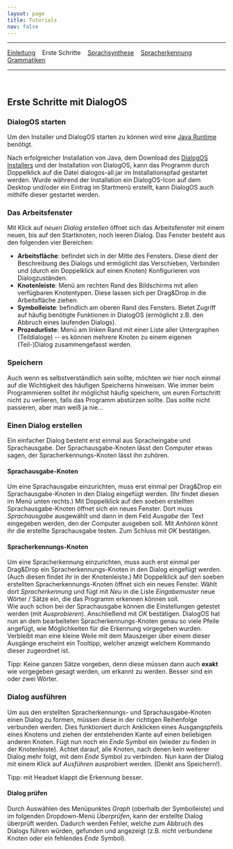 ```yaml
---
layout: page
title: Tutorials
nav: false
---
```


---
[Einleitung](/tutorials.html) &nbsp;&nbsp; Erste Schritte &nbsp;&nbsp; [Sprachsynthese](sprachsynthese.html) &nbsp;&nbsp; [Spracherkennung](spracherkennung.html) &nbsp;&nbsp; [Grammatiken](grammatiken.html) &nbsp;&nbsp;

---
&nbsp;
## Erste Schritte mit DialogOS

###  DialogOS starten

Um den Installer und DialogOS starten zu können wird eine [Java Runtime](https://java.com/de/download/) benötigt. 

Nach erfolgreicher Installation von Java, dem Download des [DialogOS Installers](/download.html) 
und der Installation von DialogOS, kann das Programm durch Doppelklick auf die Datei dialogos-all.jar
im Installationspfad gestartet werden.
Wurde während der Installation ein DialogOS-Icon auf dem Desktop und/oder ein Eintrag im Startmenü erstellt, kann DialogOS auch 
mithilfe dieser gestartet werden.


### Das Arbeitsfenster
Mit Klick auf *neuen Dialog erstellen* öffnet sich das Arbeitsfenster mit einem neuen, bis auf den Startknoten, noch leeren Dialog. Das Fenster besteht aus den folgenden vier Bereichen:
- **Arbeitsfläche**: befindet sich in der Mitte des Fensters. Diese dient der Beschreibung des Dialogs und ermöglicht das Verschieben, Verbinden und (durch ein Doppelklick auf einen Knoten) Konfigurieren von Dialogzuständen. 
- **Knotenleiste**: Menü am rechten Rand des Bildschirms mit allen verfügbaren Knotentypen. Diese lassen sich per Drag&Drop in die Arbeitsfläche ziehen.
- **Symbolleiste**: befindlich am oberen Rand des Fensters. Bietet Zugriff auf häufig benötigte Funktionen in DialogOS (ermöglicht z.B. den Abbruch eines laufenden Dialogs).
- **Prozedurliste**: Menü am linken Rand mit einer Liste aller Untergraphen (Teildialoge) -- es können mehrere Knoten zu einem eigenen (Teil-)Dialog zusammengefasst werden. 

### Speichern
Auch wenn es selbstverständlich sein sollte, möchten wir hier noch einmal auf die Wichtigkeit des häufigen Speicherns hinweisen. Wie immer beim Programmieren solltet ihr möglichst häufig speichern, um euren Fortschritt nicht zu verlieren, falls das Programm abstürzen sollte. Das sollte nicht passieren, aber man weiß ja nie...

### Einen Dialog erstellen
Ein einfacher Dialog besteht erst einmal aus Spracheingabe und Sprachausgabe. Der Sprachausgabe-Knoten lässt den Computer etwas sagen, der Spracherkennungs-Knoten lässt ihn zuhören.

#### Sprachausgabe-Knoten
Um eine Sprachausgabe einzurichten, muss erst einmal per Drag&Drop ein Sprachausgabe-Knoten in den Dialog eingefügt werden. (Ihr findet diesen im Menü unten rechts.) 
Mit Doppelklick auf den soeben erstellten Sprachausgabe-Knoten öffnet sich ein neues Fenster. 
Dort muss *Sprachausgabe* ausgewählt und dann in dem Feld *Ausgabe* der Text eingegeben werden, den der Computer ausgeben soll. Mit *Anhören* könnt ihr die erstellte Sprachausgabe testen. Zum Schluss mit *OK* bestätigen.

#### Spracherkennungs-Knoten
Um eine Spracherkennung einzurichten, muss auch erst einmal per Drag&Drop ein Spracherkennungs-Knoten in den Dialog eingefügt werden. 
(Auch diesen findet ihr in der Knotenleiste.) Mit Doppelklick auf den soeben erstellten Spracherkennungs-Knoten öffnet sich ein neues Fenster. 
Wählt dort *Spracherkennung* und fügt mit *Neu* in die Liste *Eingabemuster* neue Wörter / Sätze ein, die das Programm erkennen können soll.  
Wie auch schon bei der Sprachausgabe können die Einstellungen getestet werden (mit *Ausprobieren*). Anschließend mit *OK* bestätigen. 
DialogOS hat nun an dem bearbeiteten Spracherkennungs-Knoten genau so viele Pfeile angefügt, wie Möglichkeiten für die Erkennung vorgegeben 
wurden. Verbleibt man eine kleine Weile mit dem Mauszeiger über einem dieser Ausgänge erscheint ein Tooltipp, welcher anzeigt welchem Kommando 
dieser zugeordnet ist. 

Tipp: Keine ganzen Sätze vorgeben, denn diese müssen dann auch **exakt** wie vorgegeben gesagt werden, um erkannt zu werden. Besser sind ein oder zwei Wörter.

### Dialog ausführen
Um aus den erstellten Spracherkennungs- und Sprachausgabe-Knoten einen Dialog zu formen, müssen diese in der richtigen Reihenfolge verbunden werden.
 Dies funktioniert durch Anklicken eines Ausgangspfeils eines Knotens und ziehen der entstehenden Kante auf einen beliebigen anderen Knoten. Fügt nun noch ein *Ende* Symbol ein (wieder zu finden in der Knotenleiste). 
 Achtet darauf, alle Knoten, nach denen kein weiterer Dialog mehr folgt, mit dem *Ende* Symbol zu verbinden. Nun kann der Dialog mit einem Klick auf *Ausführen* ausprobiert werden. (Denkt ans Speichern!). 

Tipp: mit Headset klappt die Erkennung besser.

#### Dialog prüfen
Durch Auswählen des Menüpunktes *Graph* (oberhalb der Symbolleiste) und im folgenden Dropdown-Menü *Überprüfen*, kann der erstellte Dialog überprüft werden. 
Dadurch werden Fehler, welche zum Abbruch des Dialogs führen würden, gefunden und angezeigt (z.B. nicht verbundene Knoten oder ein fehlendes *Ende* Symbol).





